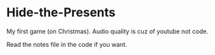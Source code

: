 # Hide-the-Presents
My first game (on Christmas). Audio quality is cuz of youtube not code.

Read the notes file in the code if you want.
